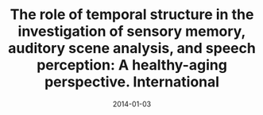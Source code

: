 ---
title: "The role of temporal structure in the investigation of sensory memory, auditory scene analysis, and speech perception: A healthy-aging perspective. International"
collection: publications
permalink: /publication/2014_the-role-of-temporal-structure-in-the-investigatio
date: 2014-01-03
year: 2014
venue: 'Journal of Psychophysiology'
authors: 'Rimmele JM, Sussman E, Poeppel D'
number: '116'
citation: 'Rimmele JM, Sussman E, Poeppel D (2014). The role of temporal structure in the investigation of sensory memory, auditory scene analysis, and speech perception: A healthy-aging perspective. International. Journal of Psychophysiology.'
category: 'article'
---